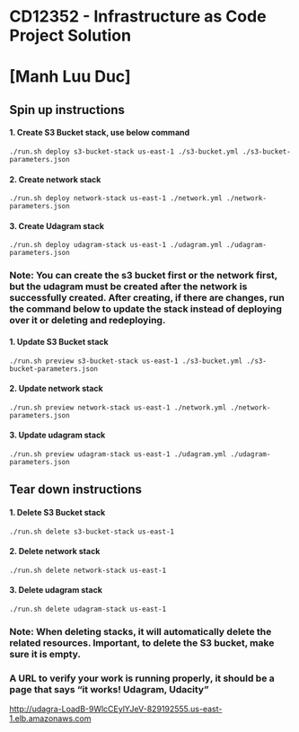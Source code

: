 # CD12352 - Infrastructure as Code Project Solution
# [Manh Luu Duc]

## Spin up instructions
#### 1. Create S3 Bucket stack, use below command
`./run.sh deploy s3-bucket-stack us-east-1 ./s3-bucket.yml ./s3-bucket-parameters.json `

#### 2. Create network stack
`./run.sh deploy network-stack us-east-1 ./network.yml ./network-parameters.json`

#### 3. Create Udagram stack 
`./run.sh deploy udagram-stack us-east-1 ./udagram.yml ./udagram-parameters.json `

### Note: You can create the s3 bucket first or the network first, but the udagram must be created after the network is successfully created. After creating, if there are changes, run the command below to update the stack instead of deploying over it or deleting and redeploying.

#### 1. Update S3 Bucket stack
`./run.sh preview s3-bucket-stack us-east-1 ./s3-bucket.yml ./s3-bucket-parameters.json`

#### 2. Update network stack
`./run.sh preview network-stack us-east-1 ./network.yml ./network-parameters.json`

#### 3. Update udagram stack 
`./run.sh preview udagram-stack us-east-1 ./udagram.yml ./udagram-parameters.json`

## Tear down instructions
#### 1. Delete S3 Bucket stack
`./run.sh delete s3-bucket-stack us-east-1`

#### 2. Delete network stack
`./run.sh delete network-stack us-east-1`

#### 3. Delete udagram stack 
`./run.sh delete udagram-stack us-east-1`

### Note: When deleting stacks, it will automatically delete the related resources. Important, to delete the S3 bucket, make sure it is empty.

### A URL to verify your work is running properly, it should be a page that says “it works! Udagram, Udacity”
http://udagra-LoadB-9WlcCEylYJeV-829192555.us-east-1.elb.amazonaws.com
